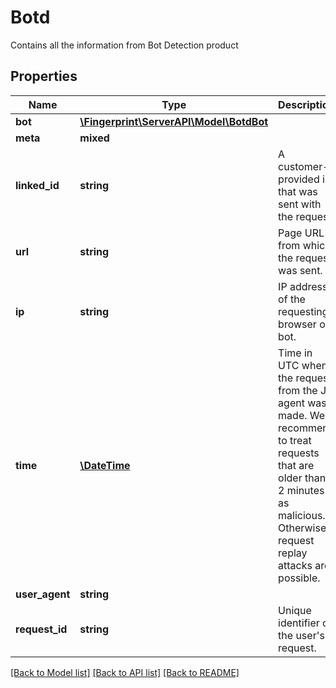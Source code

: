 # Botd
Contains all the information from Bot Detection product


## Properties
Name | Type | Description | Notes
------------ | ------------- | ------------- | -------------
**bot** | [**\Fingerprint\ServerAPI\Model\BotdBot**](BotdBot.md) |  | 
**meta** | **mixed** |  | [optional] 
**linked_id** | **string** | A customer-provided id that was sent with the request. | [optional] 
**url** | **string** | Page URL from which the request was sent. | 
**ip** | **string** | IP address of the requesting browser or bot. | 
**time** | [**\DateTime**](\DateTime.md) | Time in UTC when the request from the JS agent was made. We recommend to treat requests that are older than 2 minutes as malicious. Otherwise, request replay attacks are possible. | 
**user_agent** | **string** |  | 
**request_id** | **string** | Unique identifier of the user's request. | 

[[Back to Model list]](../../README.md#documentation-for-models) [[Back to API list]](../../README.md#documentation-for-api-endpoints) [[Back to README]](../../README.md)

